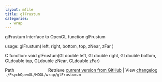 ```yaml
---
layout: mfile
title: glFrustum
categories:
  - wrap
---
```


glFrustum  Interface to OpenGL function glFrustum

usage:  glFrustum\( left, right, bottom, top, zNear, zFar \)

C function:  void glFrustum\(GLdouble left, GLdouble right, GLdouble bottom, GLdouble top, GLdouble zNear, GLdouble zFar\)


<div class="code_header" style="text-align:right;">
  <span style="float:left;">Path&nbsp;&nbsp;</span> <span class="counter">Retrieve <a href=
  "https://raw.github.com/Psychtoolbox-3/Psychtoolbox-3/beta/./PsychOpenGL/MOGL/wrap/glFrustum.m">current version from GitHub</a> | View <a href=
  "https://github.com/Psychtoolbox-3/Psychtoolbox-3/commits/beta/./PsychOpenGL/MOGL/wrap/glFrustum.m">changelog</a></span>
</div>
<div class="code">
  <code>./PsychOpenGL/MOGL/wrap/glFrustum.m</code>
</div>
